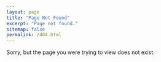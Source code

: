 ```yaml
---
layout: page
title: "Page Not Found"
excerpt: "Page not found."
sitemap: false
permalink: /404.html
---
```


Sorry, but the page you were trying to view does not exist.
